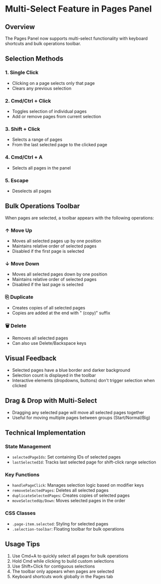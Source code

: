# Multi-Select Feature in Pages Panel

## Overview
The Pages Panel now supports multi-select functionality with keyboard shortcuts and bulk operations toolbar.

## Selection Methods

### 1. **Single Click**
- Clicking on a page selects only that page
- Clears any previous selection

### 2. **Cmd/Ctrl + Click**
- Toggles selection of individual pages
- Add or remove pages from current selection

### 3. **Shift + Click**
- Selects a range of pages
- From the last selected page to the clicked page

### 4. **Cmd/Ctrl + A**
- Selects all pages in the panel

### 5. **Escape**
- Deselects all pages

## Bulk Operations Toolbar

When pages are selected, a toolbar appears with the following operations:

### **↑ Move Up**
- Moves all selected pages up by one position
- Maintains relative order of selected pages
- Disabled if the first page is selected

### **↓ Move Down**
- Moves all selected pages down by one position
- Maintains relative order of selected pages
- Disabled if the last page is selected

### **⎘ Duplicate**
- Creates copies of all selected pages
- Copies are added at the end with " (copy)" suffix

### **🗑 Delete**
- Removes all selected pages
- Can also use Delete/Backspace keys

## Visual Feedback

- Selected pages have a blue border and darker background
- Selection count is displayed in the toolbar
- Interactive elements (dropdowns, buttons) don't trigger selection when clicked

## Drag & Drop with Multi-Select

- Dragging any selected page will move all selected pages together
- Useful for moving multiple pages between groups (Start/Normal/Big)

## Technical Implementation

### State Management
- `selectedPageIds`: Set containing IDs of selected pages
- `lastSelectedId`: Tracks last selected page for shift-click range selection

### Key Functions
- `handlePageClick`: Manages selection logic based on modifier keys
- `removeSelectedPages`: Deletes all selected pages
- `duplicateSelectedPages`: Creates copies of selected pages
- `moveSelectedUp/Down`: Moves selected pages in the order

### CSS Classes
- `.page-item.selected`: Styling for selected pages
- `.selection-toolbar`: Floating toolbar for bulk operations

## Usage Tips

1. Use Cmd+A to quickly select all pages for bulk operations
2. Hold Cmd while clicking to build custom selections
3. Use Shift+Click for contiguous selections
4. The toolbar only appears when pages are selected
5. Keyboard shortcuts work globally in the Pages tab
